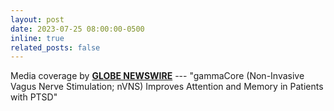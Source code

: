 ```yaml
---
layout: post
date: 2023-07-25 08:00:00-0500
inline: true
related_posts: false
---
```


Media coverage by [**GLOBE NEWSWIRE**](https://www.globenewswire.com/news-release/2023/07/25/2710362/0/en/gammaCore-Non-Invasive-Vagus-Nerve-Stimulation-nVNS-Improves-Attention-and-Memory-in-Patients-with-Posttraumatic-Stress-Disorder-PTSD.html) --- "gammaCore (Non-Invasive Vagus Nerve Stimulation; nVNS) Improves Attention and Memory in Patients with PTSD"



